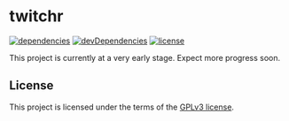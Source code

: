 # twitchr
[![dependencies](https://img.shields.io/david/jbuerkel/twitchr.svg)](https://david-dm.org/jbuerkel/twitchr#info=dependencies&view=table)
[![devDependencies](https://img.shields.io/david/dev/jbuerkel/twitchr.svg)](https://david-dm.org/jbuerkel/twitchr#info=devDependencies&view=table)
[![license](https://img.shields.io/badge/license-GPLv3-blue.svg)](https://opensource.org/licenses/GPL-3.0)

This project is currently at a very early stage. Expect more progress soon.

## License

This project is licensed under the terms of the [GPLv3 license](https://github.com/jbuerkel/twitchr/blob/master/COPYING).
